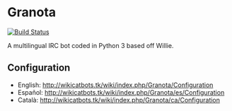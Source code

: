 # Granota

[![Build Status](https://travis-ci.org/CatIRCBots/Granota.svg?branch=master)](https://travis-ci.org/CatIRCBots/Granota)

A multilingual IRC bot coded in Python 3 based off Willie.

## Configuration

- English: http://wikicatbots.tk/wiki/index.php/Granota/Configuration
- Español: http://wikicatbots.tk/wiki/index.php/Granota/es/Configuration
- Català: http://wikicatbots.tk/wiki/index.php/Granota/ca/Configuration
